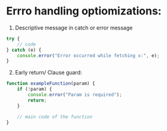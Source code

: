 # Errro handling optiomizations:
1. Descriptive message in catch or error message
```javascript
try {
    // code
} catch (e) {
    console.error("Error occurred while fetching x:", e);
}
```

2. Early return/ Clause guard:
```javascript
function exampleFunction(param) {
    if (!param) {
        console.error("Param is required");
        return;
    }

    // main code of the function
}

```